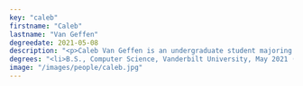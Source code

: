 ```yaml
---
key: "caleb"
firstname: "Caleb"
lastname: "Van Geffen"
degreedate: 2021-05-08
description: "<p>Caleb Van Geffen is an undergraduate student majoring in computer science with a minor in business strategy. He is currently working as an undergraduate research assistant in the Professor Dan Work's lab at the Institute for Software Integrated Systems, specifically focusing on the effects of micromobility. Caleb's research interests pertain to the different ways that aspects of computer science can be applied to tangible problems in the physical world. Caleb is also heavily involved on campus as the varsity captain of the cross country team, and the vice president of The Engineering Council.</p>"
degrees: "<li>B.S., Computer Science, Vanderbilt University, May 2021 (expected)</li>"
image: "/images/people/caleb.jpg"
---
```

